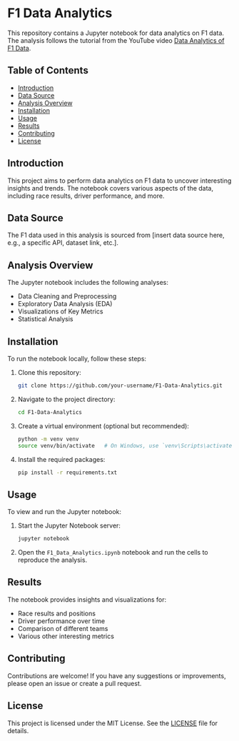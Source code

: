 # F1 Data Analytics

This repository contains a Jupyter notebook for data analytics on F1 data. The analysis follows the tutorial from the YouTube video [Data Analytics of F1 Data](https://youtu.be/7v9puRHfelw?si=EZqJIlmu5E2wWF-z).

## Table of Contents
- [Introduction](#introduction)
- [Data Source](#data-source)
- [Analysis Overview](#analysis-overview)
- [Installation](#installation)
- [Usage](#usage)
- [Results](#results)
- [Contributing](#contributing)
- [License](#license)

## Introduction

This project aims to perform data analytics on F1 data to uncover interesting insights and trends. The notebook covers various aspects of the data, including race results, driver performance, and more.

## Data Source

The F1 data used in this analysis is sourced from [insert data source here, e.g., a specific API, dataset link, etc.].

## Analysis Overview

The Jupyter notebook includes the following analyses:
- Data Cleaning and Preprocessing
- Exploratory Data Analysis (EDA)
- Visualizations of Key Metrics
- Statistical Analysis

## Installation

To run the notebook locally, follow these steps:

1. Clone this repository:
    ```bash
    git clone https://github.com/your-username/F1-Data-Analytics.git
    ```

2. Navigate to the project directory:
    ```bash
    cd F1-Data-Analytics
    ```

3. Create a virtual environment (optional but recommended):
    ```bash
    python -m venv venv
    source venv/bin/activate   # On Windows, use `venv\Scripts\activate`
    ```

4. Install the required packages:
    ```bash
    pip install -r requirements.txt
    ```

## Usage

To view and run the Jupyter notebook:

1. Start the Jupyter Notebook server:
    ```bash
    jupyter notebook
    ```

2. Open the `F1_Data_Analytics.ipynb` notebook and run the cells to reproduce the analysis.

## Results

The notebook provides insights and visualizations for:
- Race results and positions
- Driver performance over time
- Comparison of different teams
- Various other interesting metrics

## Contributing

Contributions are welcome! If you have any suggestions or improvements, please open an issue or create a pull request.

## License

This project is licensed under the MIT License. See the [LICENSE](LICENSE) file for details.
